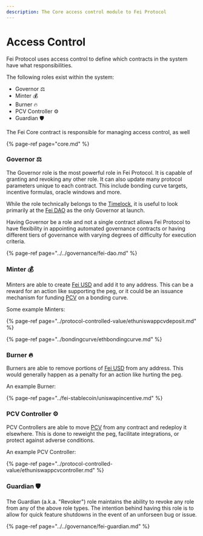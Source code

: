 ```yaml
---
description: The Core access control module to Fei Protocol
---
```


# Access Control

Fei Protocol uses access control to define which contracts in the system have what responsibilities.

The following roles exist within the system:

* Governor ⚖️
* Minter 💰
* Burner 🔥
* PCV Controller ⚙️
* Guardian 🛡️

The Fei Core contract is responsible for managing access control, as well

{% page-ref page="core.md" %}



### Governor ⚖️

The Governor role is the most powerful role in Fei Protocol. It is capable of granting and revoking any other role. It can also update many protocol parameters unique to each contract. This include bonding curve targets, incentive formulas, oracle windows and more.

While the role technically belongs to the [Timelock](), it is useful to look primarily at the [Fei DAO](../../governance/fei-dao.md) as the only Governor at launch.

Having Governor be a role and not a single contract allows Fei Protocol to have flexibility in appointing automated governance contracts or having different tiers of governance with varying degrees of difficulty for execution criteria.

{% page-ref page="../../governance/fei-dao.md" %}

### Minter 💰 

Minters are able to create [Fei USD](../fei-stablecoin/fei-fei-usd.md) and add it to any address. This can be a reward for an action like supporting the peg, or it could be an issuance mechanism for funding [PCV](../protocol-controlled-value/) on a bonding curve.

Some example Minters:

{% page-ref page="../protocol-controlled-value/ethuniswappcvdeposit.md" %}

{% page-ref page="../bondingcurve/ethbondingcurve.md" %}

### Burner 🔥

Burners are able to remove portions of [Fei USD](../fei-stablecoin/fei-fei-usd.md) from any address. This would generally happen as a penalty for an action like hurting the peg.

An example Burner:

{% page-ref page="../fei-stablecoin/uniswapincentive.md" %}

### PCV Controller ⚙️

PCV Controllers are able to move [PCV](../protocol-controlled-value/) from any contract and redeploy it elsewhere. This is done to reweight the peg, facilitate integrations, or protect against adverse conditions.

An example PCV Controller:

{% page-ref page="../protocol-controlled-value/ethuniswappcvcontroller.md" %}

### Guardian 🛡️

The Guardian \(a.k.a. "Revoker"\) role maintains the ability to revoke any role from any of the above role types. The intention behind having this role is to allow for quick feature shutdowns in the event of an unforseen bug or issue. 

{% page-ref page="../../governance/fei-guardian.md" %}









